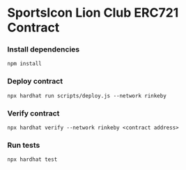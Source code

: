# SportsIcon Lion Club ERC721 Contract

### Install dependencies

```
npm install
```

### Deploy contract

```
npx hardhat run scripts/deploy.js --network rinkeby
```

### Verify contract

```
npx hardhat verify --network rinkeby <contract address>
```

### Run tests

```
npx hardhat test
```
